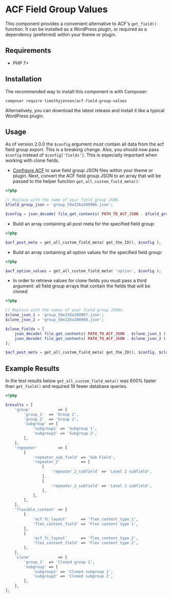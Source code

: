 # ACF Field Group Values
This component provides a convenient alternative to ACF's `get_field()` function.  It can be installed as a WordPress plugin, or required as a dependency (preferred) within your theme or plugin.

## Requirements
- PHP 7+

## Installation
The recommended way to install this component is with Composer:
```
composer require timothyjensen/acf-field-group-values
```

Alternatively, you can download the latest release and install it like a typical WordPress plugin. 

## Usage

As of version 2.0.0 the `$config` argument must contain all data from the acf field group export. This is a breaking change. Also, you should now pass `$config` instead of `$config['fields']`. This is especially important when working with clone fields.

- [Configure ACF](https://www.advancedcustomfields.com/resources/local-json/) to save field group JSON files within your theme or plugin. Next, convert the ACF field group JSON to an array that will be passed to the helper function `get_all_custom_field_meta()`:
```php
<?php

// Replace with the name of your field group JSON.
$field_group_json = 'group_59e226a200966.json';

$config = json_decode( file_get_contents( PATH_TO_ACF_JSON . $field_group_json ), true );
```
- Build an array containing all post meta for the specified field group:
```php
<?php

$acf_post_meta = get_all_custom_field_meta( get_the_ID(), $config );
```

- Build an array containing all option values for the specified field group:
```php
<?php

$acf_option_values = get_all_custom_field_meta( 'option', $config );
```

- In order to retrieve values for clone fields you must pass a third argument: all field group arrays that contain the fields that will be cloned.
```php
<?php

// Replace with the names of your field group JSONs.
$clone_json_1 = 'group_59e226a200967.json';
$clone_json_2 = 'group_59e226a200968.json';

$clone_fields = [
	json_decode( file_get_contents( PATH_TO_ACF_JSON . $clone_json_1 ), true ),
    json_decode( file_get_contents( PATH_TO_ACF_JSON . $clone_json_2 ), true )
];

$acf_post_meta = get_all_custom_field_meta( get_the_ID(), $config, $clone_fields );
```

## Example Results

In the test results below `get_all_custom_field_meta()` was 600% faster than `get_field()` and required 19 fewer database queries.

```php
<?php

$results = [
	'group'            => [
		'group_1'  => 'Group 1',
		'group_2'  => 'Group 2',
		'subgroup' => [
			'subgroup1' => 'Subgroup 1',
			'subgroup2' => 'Subgroup 2',
		],
	],
	'repeater'         => [
		[
			'repeater_sub_field' => 'Sub Field',
			'repeater_2'         => [
				[
					'repeater_2_subfield' => 'Level 2 subfield',
				],
				[
					'repeater_2_subfield' => 'Level 2 subfield',
				],
			],
		],
	],
	'flexible_content' => [
		[
			'acf_fc_layout'      => 'flex_content_type_1',
			'flex_content_field' => 'Flex content type 1',
		],
		[
			'acf_fc_layout'      => 'flex_content_type_2',
			'flex_content_field' => 'Flex content type 2',
		],
	],
	'clone'            => [
		'group_1'  => 'Cloned group 1',
		'subgroup' => [
			'subgroup1' => 'Cloned subgroup 1',
			'subgroup2' => 'Cloned subgroup 2',
		],
	],
];
```
